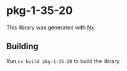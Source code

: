 # pkg-1-35-20

This library was generated with [Nx](https://nx.dev).

## Building

Run `nx build pkg-1-35-20` to build the library.
